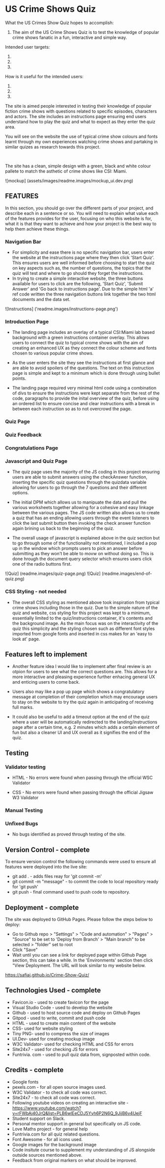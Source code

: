 # US Crime Shows Quiz

What the US Crimes Show Quiz hopes to accomplish:

1. The aim of the US Crime Shows Quiz is to test the knowledge of popular crime shows fanatic in a fun, interactive and simple way.

Intended user targets:

1. 
2.
3.

How is it useful for the intended users:

1.
2.
3.


The site is aimed people interested in testing their knowledge of popular fiction crime shows with questions related to specific episodes, characters and actors. The site includes an instructions page ensuring end users understand how to play the quiz and what to expect as they enter the quiz area. 

You will see on the website the use of typical crime show colours and fonts learnt through my own experiences watching crime shows and partaking in similar quizes as research towards this project. 

<br>

The site has a clean, simple design with a green, black and white colour pallete to match the asthetic of crime shows like CSI: Miami.

![mockup] (assets/images/readme.images/mockup_ui.dev.png)

## FEATURES

In this section, you should go over the different parts of your project, and describe each in a sentence or so. You will need to explain what value each of the features provides for the user, focusing on who this website is for, what it is that they want to achieve and how your project is the best way to help them achieve these things.


### Navigation Bar
* For simplicity and ease there is no specific navigation bar, users enter the website at the instructions page where they then click 'Start Quiz'. This ensures users are well informed before choosing to start the quiz on key aspects such as, the number of questions, the topics that the quiz will test and where to go should they forget the instructions. 
* In trying to create a simple interactive website, the three buttons available for users to click are the following, 'Start Quiz', 'Submit Answer' and 'Go back to instructions page'. Due to the simple html 'a' ref code written the three navigation buttons link together the two html documents and the data set. 


![Instructions] ('readme.images/instructions-page.png')

### Introduction Page
* The landing page includes an overlay of a typical CSI:Miami lab based background with a green instructions container overlay. This allows users to connect the quiz to typical crome shows with the aim of creating an enhanced UX as they connect the colour scheme and fonts chosen to various popular crime shows. 

* As the user enters the site they see the instructions at first glance and are able to avoid spoilers of the questions. The text on this instruction page is simple and kept to a minimum which is done through using bullet points.

* The landing page required very minimal html code using a combination of divs to ensure the instructions were kept separate from the rest of the code, paragraphs to provide the inital overview of the quiz, before using an ordered list to ensure concise and clear instructions with a break in between each instruction so as to not overcrowd the page.

### Quiz Page

### Quiz Feedback 

### Congratulations Page




### Javascript and Quiz Page 
* The quiz page uses the majority of the JS coding in this project ensuring users are able to submit answers using the checkAnswer function, inserting the specific quiz questions through the quizdata variable allowing for users to go through the 7 questions and their different options. 

* The initial DPM which allows us to manipuate the data and pull the various worksheets together allowing for a cohesive and easy linkage between the various pages. The JS code written also allows us to create a quiz that has an ending allowing users through the event listeners to click the last submit button then invoking the check answer function again brining us back to the beginning of the quiz. 

* The overall usage of javascript is explained above in the quiz section but to go through some of the functionality not mentioned, I included a pop up in the window which prompts users to pick an answer before submitting as they won't be able to movw on without doing so. This is done hrough the document query selector which ensures users click one of the radio buttons first. 

![Quiz] (readme.images/quiz-page.png)
![Quiz] (readme.images/end-of-quiz.png)


### CSS Styling - not needed
* The overall CSS styling as mentioned above took inspiration from typical crime shows including those in the quiz. Due to the simple nature of the quiz and website, css styling for this project was kept to a minimum, essentially limited to the quiz/instructions container, it's contents and the background image. As the main focus was on the interactivity of the quiz this simplicity and the styling chosen such as different font styles imported from google fonts and inserted in css makes for an 'easy to look at' page.


## Features left to implement 
* Another feature idea I would like to implement after final review is an otpion for users to see what the correct questions are. This allows for a more interactive and pleasing experience further enhacing general UX and enticing users to come back. 
* Users also may like a pop up page which shows a congratulatory message at completion of their completion which may encourage users to stay on the website to try the quiz again in anticipating of receiving full marks.

* It could also be useful to add a timeout option at the end of the quiz where a user will be automatically redirected to the landing/instructions page after a certain time, e.g. 2 minutes which adds a certain element of fun but also a cleaner UI and UX overall as it signifies the end of the quiz.

## Testing

### Validator testing
* HTML - No errors were found when passing through the official WSC Validator

* CSS - No errors were found when passing through the official Jigsaw W3 Validator

### Manual Testing

### Unfixed Bugs
* No bugs identified as proved through testing of the site.

## Version Control - complete
To ensure version control the following commands were used to ensure all features were deployed into the live site:

* git add . - adds files reay for 'git commit -m'
* git commit -m "message" - to commit the code to local repository ready for 'git push'
* git push - final command used to push code to repository.


## Deployment - complete
The site was deployed to GitHub Pages. Please follow the steps below to deploy:
* Go to Github repo > "Settings" > "Code and automation" > "Pages" > "Source" to be set to 'Deploy from Branch' > "Main branch" to be selected > "folder" set to root 
* Click "Save"
* Wait until you can see a link for deployed page within Github Page section, this can take a while. In the 'Environments' section then click "View Deployment. The URL will look similar to my website below.

https://safiaj.github.io/Crime-Show-Quiz/

## Technologies Used - complete
* Favicon.io - used to create favicon for the page
* Visual Studio Code - used to develop the website
* Github - used to host source code and deploy on Github Pages
* Gitpod - used to write, commit and push code 
* HTML - used to create main content of the website
* CSS- used for website styling
* Tiny PNG- used to compress the size of images
* UI.Dev- used for creating mockup image
* W3C Validator- used for checking HTML and CSS for errors
* Site24x7 - used for checking JS for errors
* Funtrivia. com - used to pull quiz data from, signposted within code.

## Credits - complete
* Google fonts
* pexels.com - for all open source images used.
* W3C Validator - to check all code was correct.
* Site24x7 - to check all code was correct.
* Following youtube videos on creating an interactive site - https://www.youtube.com/watch?v=rFWbAj40JrQ&list=PLB6wlEeCDJ5Yyh6P2N6Q_9JijB6v4UejF
* Student support on Slack.
* Personal mentor support in general but specifically on JS code.
* Love Maths project - for general help
* Funtrivia.com for all quiz related questions.
* Font Awesome - for all icons used.
* Google images for the background image
* Code insitute course to supplement my understanding of JS alongside outside sources mentioned above.
* Feedback from original markers on what should be improved.